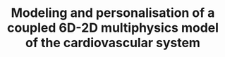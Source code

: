 ---
layout: event_page
title: "Modeling and personalisation of a coupled 6D-2D multiphysics model of the cardiovascular system"
speaker: "Federica Caforio"
standard_date: "12th May 2023"
time: "4:30pm"
where: "Room A204 – Povo1, Via Sommarive 5"
zoom_link: "https://unitn.zoom.us/j/86222344129"
zoom_meeting_id: "862 2234 4129"
zoom_passcode: "114701"
photo: /assets/images/events/3D_1D_multiphysics_cardiovascular_model.png
description: "Image-based computational models of cardiac electromechanics (EM) are a powerful tool to understand the mechanisms underlying physiological and pathological conditions in cardiac function and to improve diagnosis and therapy planning. Challenges in cardiovascular modelling are associated with the intrinsic complexity of the cardiovascular system and the necessity to develop computational schemes that are robust and efficient. In particular, the bidirectional coupling of the circulatory system with the heart, which allows changes in the arterial system to adjust the pulsatile load on the heart, is a crucial aspect in the cardiac mechanical function. In this talk, we present a novel and robust strategy for coupling a 3D cardiac EM model with 1D arterial blood flow model. In particular, a personalised coupled 3D-1D model of the left ventricle and artery system is developed for the first time and employed in numerical benchmarks to illustrate the accuracy and robustness of our method. The physiological response of the coupled system to alterations in the arterial system affecting pulse wave propagation, such as aortic stiffening and aortic stenosis, is also studied.
In addition, model personalisation is crucial to enable the clinical translation of such models. To this aim, we also present the results of a variance-based sensitivity analysis for the new coupled 3D-1D model. The method under consideration is based on the employment of Gaussian process emulators to build surrogates for the coupled model and efficiently perform sensitivity analyses to characterise the relative importance of the model input parameters to the model output."
links: ""
---